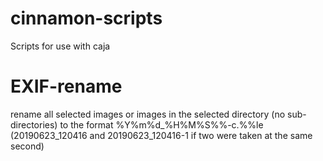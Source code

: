 # cinnamon-scripts
Scripts for use with caja

# EXIF-rename
rename all selected images or images in the selected directory (no sub-directories)
to the format %Y%m%d_%H%M%S%%-c.%%le (20190623_120416 and 20190623_120416-1 if two were taken at the same second)
